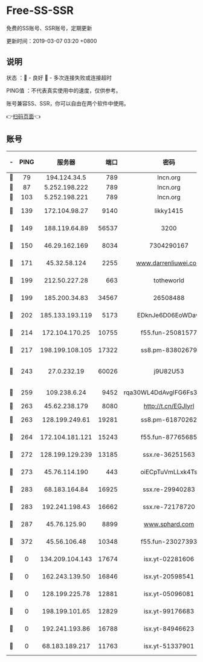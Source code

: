 # Free-SS-SSR

免费的SS账号、SSR账号，定期更新

更新时间：2019-03-07 03:20 +0800

## 说明

状态     ：🙂 - 良好 🙁 - 多次连接失败或连接超时

PING值   ：不代表真实使用中的速度，仅供参考。

账号兼容SS、SSR，你可以自由在两个软件中使用。

👉[扫码页面](https://liesauer.github.io/Free-SS-SSR/)👈

## 账号

|-|PING|服务器|端口|密码|加密方式|区域|
|:----:|:----:|:-----:|-----:|:----:|:----:|:----:|
|🙂|79|194.124.34.5|789|lncn.org|rc4|JP|
|🙂|87|5.252.198.222|789|lncn.org|rc4|JP|
|🙂|103|5.252.198.221|789|lncn.org|rc4|JP|
|🙂|139|172.104.98.27|9140|likky1415|aes-256-cfb|JP|
|🙂|149|188.119.64.89|56537|3200|aes-256-cfb|RU|
|🙂|150|46.29.162.169|8034|7304290167|aes-256-cfb|RU|
|🙂|171|45.32.58.124|2255|www.darrenliuwei.com|aes-256-cfb|JP|
|🙂|199|212.50.227.28|663|totheworld|aes-256-cfb|US|
|🙂|199|185.200.34.83|34567|26508488|aes-256-cfb|US|
|🙂|202|185.133.193.119|5173|EDknJe6D06EoWDaw|aes-256-cfb|US|
|🙂|214|172.104.170.25|10755|f55.fun-25081577|aes-256-cfb|SG|
|🙂|217|198.199.108.105|17322|ss8.pm-83802679|aes-256-cfb|US|
|🙂|243|27.0.232.19|60026|j9U82U53|xchacha20-ietf-poly1305|HK|
|🙂|259|109.238.6.24|9452|rqa30WL4DdAvgIFG6Fs3znzTa|aes-256-cfb|FR|
|🙂|263|45.62.238.179|8080|http://t.cn/EGJIyrl|rc4-md5|CA|
|🙂|263|128.199.249.61|19281|ss8.pm-61870262|aes-256-cfb|SG|
|🙂|264|172.104.181.121|15243|f55.fun-87765685|aes-256-cfb|SG|
|🙂|272|128.199.129.239|13185|ssx.re-36251563|aes-256-cfb|SG|
|🙂|273|45.76.114.190|443|oiECpTuVmLLxk4Ts|aes-256-cfb|AU|
|🙂|283|68.183.164.84|16925|ssx.re-29940283|aes-256-cfb|US|
|🙂|283|192.241.198.43|16662|ssx.re-72178720|aes-256-cfb|US|
|🙂|287|45.76.125.90|8899|www.sphard.com|aes-256-cfb|AU|
|🙂|372|45.56.106.48|10348|f55.fun-23027393|aes-256-cfb|US|
|🙁|0|134.209.104.143|17674|isx.yt-02281606|aes-256-cfb|SG|
|🙁|0|162.243.139.50|16846|isx.yt-20598541|aes-256-cfb|US|
|🙁|0|128.199.225.78|12881|isx.yt-05096081|aes-256-cfb|SG|
|🙁|0|198.199.101.65|12829|isx.yt-99176683|aes-256-cfb|US|
|🙁|0|192.241.193.86|16788|isx.yt-84946623|aes-256-cfb|US|
|🙁|0|68.183.189.217|11763|isx.yt-51337901|aes-256-cfb|SG|
